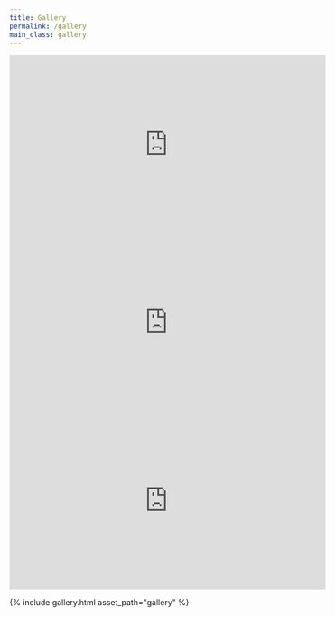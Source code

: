 ```yaml
---
title: Gallery
permalink: /gallery
main_class: gallery
---
```


<section class="video-gallery">
  <iframe width="560" height="315" src="https://www.youtube-nocookie.com/embed/4uicQoOdNzs?si=zVKGYgskcv9N6NZ_" title="YouTube video player" frameborder="0" allow="accelerometer; autoplay; clipboard-write; encrypted-media; gyroscope; picture-in-picture; web-share" referrerpolicy="strict-origin-when-cross-origin" allowfullscreen></iframe>

  <iframe width="560" height="315" src="https://www.youtube-nocookie.com/embed/4NKGxgoD5_4?si=P-tOMP1SEZdVo5Aj" title="YouTube video player" frameborder="0" allow="accelerometer; autoplay; clipboard-write; encrypted-media; gyroscope; picture-in-picture; web-share" referrerpolicy="strict-origin-when-cross-origin" allowfullscreen></iframe>

  <iframe width="560" height="315" src="https://www.youtube-nocookie.com/embed/GtwOvrBwiH4?si=cvWrEOGAUeGNZD7K" title="YouTube video player" frameborder="0" allow="accelerometer; autoplay; clipboard-write; encrypted-media; gyroscope; picture-in-picture; web-share" referrerpolicy="strict-origin-when-cross-origin" allowfullscreen></iframe>
</section>

{% include gallery.html asset_path="gallery" %}
